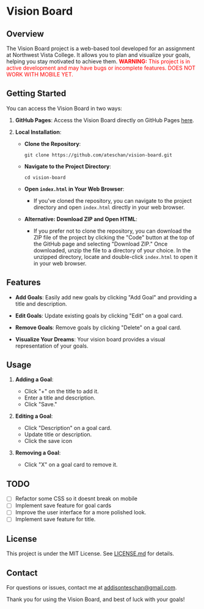 # Vision Board

## Overview

The Vision Board project is a web-based tool developed for an assignment at Northwest Vista College. It allows you to plan and visualize your goals, helping you stay motivated to achieve them.
<font color="red">**WARNING:** This project is in active development and may have bugs or incomplete features. DOES NOT WORK WITH MOBILE YET.</font>


## Getting Started

You can access the Vision Board in two ways:

1. **GitHub Pages**: Access the Vision Board directly on GitHub Pages [here](example-github-pages-link).

2. **Local Installation**:

   - **Clone the Repository**:
     ```
     git clone https://github.com/ateschan/vision-board.git
     ```
   
   - **Navigate to the Project Directory**:
     ```
     cd vision-board
     ```

   - **Open `index.html` in Your Web Browser**:
     - If you've cloned the repository, you can navigate to the project directory and open `index.html` directly in your web browser.
     
   - **Alternative: Download ZIP and Open HTML**:
     - If you prefer not to clone the repository, you can download the ZIP file of the project by clicking the "Code" button at the top of the GitHub page and selecting "Download ZIP." Once downloaded, unzip the file to a directory of your choice. In the unzipped directory, locate and double-click `index.html` to open it in your web browser.


## Features

- **Add Goals**: Easily add new goals by clicking "Add Goal" and providing a title and description.

- **Edit Goals**: Update existing goals by clicking "Edit" on a goal card.

- **Remove Goals**: Remove goals by clicking "Delete" on a goal card.

- **Visualize Your Dreams**: Your vision board provides a visual representation of your goals.

## Usage

1. **Adding a Goal**:
   - Click "+" on the title to add it.
   - Enter a title and description.
   - Click "Save."

2. **Editing a Goal**:
   - Click "Description" on a goal card.
   - Update title or description.
   - Click the save icon

3. **Removing a Goal**:
   - Click "X" on a goal card to remove it.
  
## TODO

- [ ] Refactor some CSS so it doesnt break on mobile
- [ ] Implement save feature for goal cards
- [ ] Improve the user interface for a more polished look.
- [ ] Implement save feature for title.

## License

This project is under the MIT License. See [LICENSE.md](LICENSE.md) for details.

## Contact

For questions or issues, contact me at [addisonteschan@gmail.com](mailto:addisonteschan@gmail.com).

Thank you for using the Vision Board, and best of luck with your goals!
